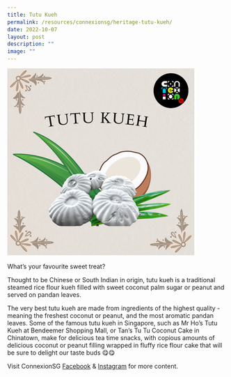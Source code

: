 ```yaml
---
title: Tutu Kueh
permalink: /resources/connexionsg/heritage-tutu-kueh/
date: 2022-10-07
layout: post
description: ""
image: ""
---
```


![](/images/connexionsg/2022/tutu%20kueh.png)

What’s your favourite sweet treat?  
  
Thought to be Chinese or South Indian in origin, tutu kueh is a traditional steamed rice flour kueh filled with sweet coconut palm sugar or peanut and served on pandan leaves.  
  
The very best tutu kueh are made from ingredients of the highest quality - meaning the freshest coconut or peanut, and the most aromatic pandan leaves. Some of the famous tutu kueh in Singapore, such as Mr Ho’s Tutu Kueh at Bendeemer Shopping Mall, or Tan’s Tu Tu Coconut Cake in Chinatown, make for delicious tea time snacks, with copious amounts of delicious coconut or peanut filling wrapped in fluffy rice flour cake that will be sure to delight our taste buds 😋😋

Visit ConnexionSG [Facebook](https://www.facebook.com/ConnexionSG) & [Instagram](https://www.instagram.com/connexionsg/) for more content.